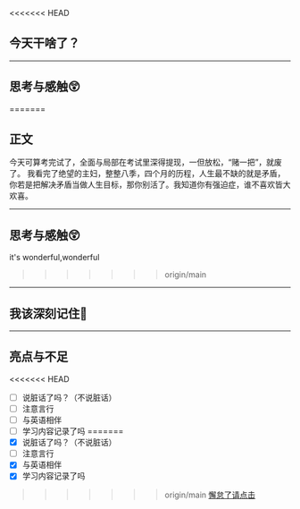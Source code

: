 <<<<<<< HEAD
## 今天干啥了？


---
## 思考与感触😲

=======
## 正文

今天可算考完试了，全面与局部在考试里深得提现，一但放松，“赌一把”，就废了。
我看完了绝望的主妇，整整八季，四个月的历程，人生最不缺的就是矛盾，你若是把解决矛盾当做人生目标，那你别活了。我知道你有强迫症，谁不喜欢皆大欢喜。

---
## 思考与感触😲
it's wonderful,wonderful
>>>>>>> origin/main


---
## 我该深刻记住🦊


---
## 亮点与不足
<<<<<<< HEAD
- [ ] 说脏话了吗？（不说脏话）
- [ ] 注意言行
- [ ] 与英语相伴
- [ ] 学习内容记录了吗
=======
- [x] 说脏话了吗？（不说脏话）
- [ ] 注意言行
- [x] 与英语相伴
- [x] 学习内容记录了吗
>>>>>>> origin/main
[懈怠了请点击](警告)




